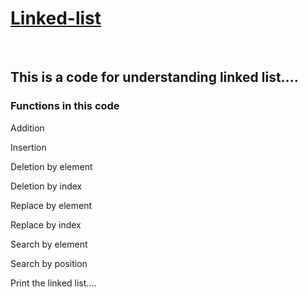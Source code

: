 <h1><a href="https://github.com/deepakkumaran032004/Linked-list/blob/main/.gitignore"> Linked-list </a></h1>
<br>
<h2>This is a code for understanding linked list....</h2>
<h3 text-color:red> Functions in this code</h3>
<p>Addition</p>
<p>Insertion</p>
<p>Deletion by element</p>
<p>Deletion by index</p>
<p>Replace by element</p>
<p>Replace by index</p>
<p>Search by element</p>
<p>Search by position</p>
<p>Print the linked list....</p>
